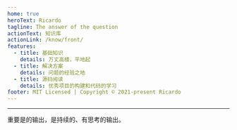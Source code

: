 ```yaml
---
home: true
heroText: Ricardo
tagline: The answer of the question
actionText: 知识库
actionLink: /know/front/
features:
  - title: 基础知识
    details: 万丈高楼，平地起
  - title: 解决方案
    details: 问题的经验之地
  - title: 源码阅读
    details: 优秀项目的构建和代码的学习
footer: MIT Licensed | Copyright © 2021-present Ricardo
---
```



***

重要是的输出，是持续的、有思考的输出。









<br/>
<br/>
<br/>
<br/>
<br/>
<br/>
<br/>
<br/>
<br/>
<br/>
<br/>
<br/>